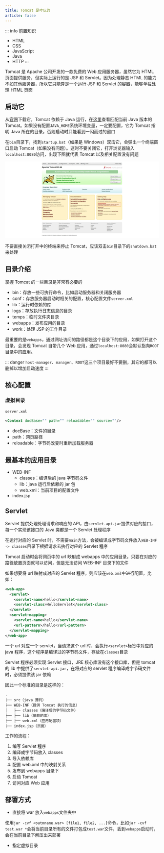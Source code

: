 ```yaml
---
title: Tomcat 是咋玩的
article: false
---
```


::: info 前置知识

+ HTML
+ CSS
+ JavaScript
+ Java
+ HTTP
:::

Tomcat 是 Apache 公司开发的一款免费的 Web 应用服务器，虽然它为 HTML 页面提供服务，但实际上运行的是 JSP 和 Servlet。因为处理静态 HTML 的能力不如其他服务器，所以它只能算是一个运行 JSP 和 Servlet 的容器，能够单独处理 HTML 页面

## 启动它

从[官网](https://tomcat.apache.org/)下载它，Tomcat 依赖于 Java 运行，在[这里](https://tomcat.apache.org/whichversion.html)查看匹配当前 Java 版本的 Tomcat。如果没有配置`JAVA_HOME`系统环境变量，一定要配置，它为 Tomcat 指明 Java 所在的目录，否则启动时只能看到一闪而过的窗口

在`bin`目录下，找到`startup.bat`（如果是 Windows）双击它，会弹出一个终端窗口启动 Tomcat（如果没有问题）。这时不要关闭它，打开浏览器输入`localhost:8080`访问，出现下图就代表 Tomcat 以及相关配置没有问题

![tomcat-1](./images/tomcat-1.jpeg)

不要直接关闭打开中的终端来停止 Tomcat，应该双击`bin`目录下的`shutdown.bat`来处理

## 目录介绍

掌握 Tomcat 的一些目录是非常有必要的

+ bin：存放一些可执行命令，比如启动服务器和关闭服务器
+ conf：存放服务器启动时相关的配置，核心配置文件`server.xml`
+ lib：运行时依赖的库
+ logs：存放执行日志信息的目录
+ temps：临时文件夹目录
+ webapps：发布应用的目录
+ work：处理 JSP 的工作目录

最重要的是`webapps`，通过网址访问的路径都是这个目录下的应用，如果打开这个目录，会发现 Tomcat 自带几个 Web 应用，通过`localhost:8080`会默认指向`ROOT`目录中的应用。

::: danger
`host-manager`、`manager`、`ROOT`这三个项目最好不要删，其它的都可以删掉以增加启动速度
:::

## 核心配置

### 虚拟目录

`server.xml`

```xml
<Context docBase="" path="" reloadable="" source=""/>
```

+ docBase：文件的目录
+ path：网页路径
+ reloadable：字节码改变时重新加载服务器

## 最基本的应用目录

+ WEB-INF
  + classes：编译后的 java 字节码文件
  + lib：java 运行后依赖的 jar 包
  + web.xml：当前项目的配置文件
+ index.jsp

## Servlet

Servlet 提供处理处理请求和响应的 API，由`servlet-api.jar`提供对应的接口，每一个实现该接口的 Java 类都是一个 Servlet 处理程序

在运行对应的 Servlet 时，不需要`main`方法，会被编译成字节码文件放入`WEB-INF -> classes`目录下根据请求去执行对应的 Servlet 程序

Tomcat 启动时会将网页中的 url 映射成 webapps 中的应用目录，只要在对应的路径放置页面就可以访问，但是无法访问 WEB-INF 目录下的文件

如果想要将 url 映射成对应的 Servlet 程序，则应该在`web.xml`中进行配置，比如：

```xml
<web-app>
  <servlet>
    <servlet-name>hello</servlet-name>
    <servlet-class>HelloServlet</servlet-class>
  </servlet>
  <servlet-mapping>
    <servlet-name>hello</servlet-name>
    <url-pattern>/hello</url-pattern>
  </servlet-mapping>
</web-app>
```

一个 url 对应一个 servlet，当请求这个 url 时，会执行`<servlet>`标签中对应的 java 程序，这个程序是编译过的字节码文件，存放在`classes`目录

Servlet 程序必须实现 Servlet 接口，JRE 核心库没有这个接口库，但是 tomcat 的 lib 中提供了`servlet-api.jar`，在将对应的 servlet 程序编译成字节码文件时，必须提供该 jar 依赖

因此一个标准的目录是这样的：

```
.
├── src（java 源码）
├── WEB-INF（提供 Tomcat 执行的信息）
│   ├── classes（编译后的字节码文件）
├── ├── lib（依赖的库）
├── ├── web.xml（应用配置项）
├── index.jsp（页面）
```

工作的流程：

1. 编写 Servlet 程序
2. 编译成字节码放入 classes
3. 导入依赖库
4. 配置 web.xml 中的映射关系
5. 发布到 webapps 目录下
6. 启动 Tomcat
7. 访问对应 Web 应用

## 部署方式

+ 直接将 war 放入`webapps`文件夹中

使用`jar -cvf <outnname.war> [file1, file2, ...]`命令，比如`jar -cvf test.war *`会将当前目录所有的文件打包成`test.war`文件，丢到`webapps`启动时，会在当前目录下解压出来部署

+ 指定虚拟目录

<!-- more -->
